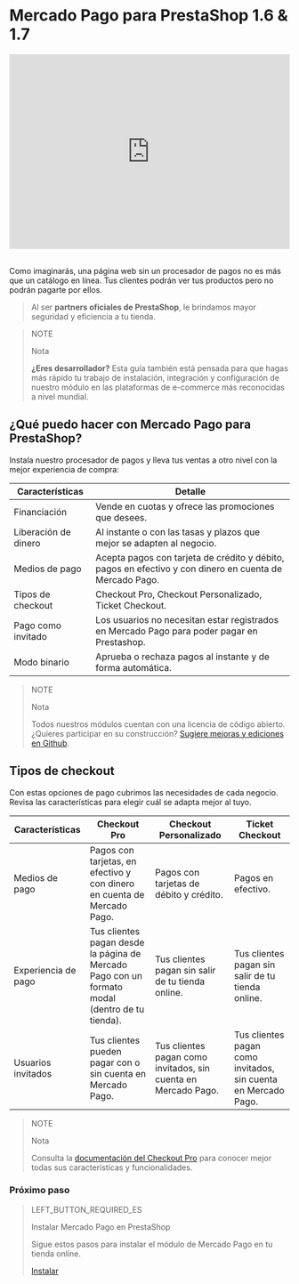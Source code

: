 # Mercado Pago para PrestaShop 1.6 & 1.7


<center>
  <iframe width="100%" height="350" src="https://www.youtube.com/embed/-0QDOCWY_dE" frameborder="0" allow="encrypted-media; picture-in-picture"></iframe>
</center>
<br>

Como imaginarás, una página web sin un procesador de pagos no es más que un catálogo en línea. Tus clientes podrán ver tus productos pero no podrán pagarte por ellos.

> Al ser **partners oficiales de PrestaShop**, le brindamos mayor seguridad y eficiencia a tu tienda.

<span></span>

> NOTE
>
> Nota
>
> **¿Eres desarrollador?** Esta guía también está pensada para que hagas más rápido tu trabajo de instalación, integración y configuración de nuestro módulo en las plataformas de e-commerce más reconocidas a nivel mundial. 

## ¿Qué puedo hacer con Mercado Pago para PrestaShop?

Instala nuestro procesador de pagos y lleva tus ventas a otro nivel con la mejor experiencia de compra:

| Características               | Detalle                                                                  	                                               |
|-------------------------------|--------------------------------------------------------------------------------------------------------------------------|
| Financiación                 	| Vende en cuotas y ofrece las promociones que desees.                    	                                               |
| Liberación de dinero          | Al instante o con las tasas y plazos que mejor se adapten al negocio.    	                                               |
| Medios de pago                | Acepta pagos con tarjeta de crédito y débito, pagos en efectivo y con dinero en cuenta de Mercado Pago.                  |
| Tipos de checkout             | Checkout Pro, Checkout Personalizado, Ticket Checkout.                                               	         |
| Pago como invitado            | Los usuarios no necesitan estar registrados en Mercado Pago para poder pagar en Prestashop.                             |
| Modo binario                  | Aprueba o rechaza pagos al instante y de forma automática.                                                               |

> NOTE
>
> Nota
>
> Todos nuestros módulos cuentan con una licencia de código abierto. ¿Quieres participar en su construcción? [Sugiere mejoras y ediciones en Github](https://github.com/mercadopago/cart-prestashop-7).

## Tipos de checkout

Con estas opciones de pago cubrimos las necesidades de cada negocio. Revisa las características para elegir cuál se adapta mejor al tuyo. 

| Características | Checkout Pro | Checkout Personalizado | Ticket Checkout |
|-----------------|--------------------------|------------------------|-----------------|
| Medios de pago  | Pagos con tarjetas, en efectivo y con dinero en cuenta de Mercado Pago. | Pagos con tarjetas de débito y crédito.| Pagos en efectivo. |
| Experiencia de pago | Tus clientes pagan desde la página de Mercado Pago con un formato modal (dentro de tu tienda). | Tus clientes pagan sin salir de tu tienda online. | Tus clientes pagan sin salir de tu tienda online. |
| Usuarios invitados | Tus clientes pueden pagar con o sin cuenta en Mercado Pago. | Tus clientes pagan como invitados, sin cuenta en Mercado Pago. | Tus clientes pagan como invitados, sin cuenta en Mercado Pago. |

> NOTE
>
> Nota
>
> Consulta la [documentación del Checkout Pro](https://www.mercadopago[FAKER][URL][DOMAIN]/developers/es/guides/online-payments/checkout-pro/introduction/) para conocer mejor todas sus características y funcionalidades.

### Próximo paso

> LEFT_BUTTON_REQUIRED_ES
>
> Instalar Mercado Pago en PrestaShop
>
> Sigue estos pasos para instalar el módulo de Mercado Pago en tu tienda online.
>
> 
> [Instalar](https://www.mercadopago[FAKER][URL][DOMAIN]/developers/es/guides/plugins/prestashop/instalation/)